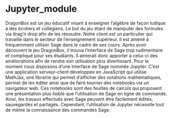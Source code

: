 # Jupyter_module
DragonBox est un jeu éducatif visant à enseigner l’algèbre de façon ludique à des écoliers et collégiens. Le but du jeu étant de manipuler des formules via drag’n drop afin de les résoudre. Notre client est un particulier qui travaille dans le secteur de l’enseignement supérieur. Il est amené à fréquemment utiliser Sage dans le cadre de ses cours. Après avoir découvert le jeu DragonBox, il trouva l’interface de Sage trop rudimentaire et compliqué pour ses étudiants. Il aimerait donc apporter à celui-ci des améliorations afin de rendre son utilisation plus divertissant. Pour le moment nous disposons d’une interface de Sage nommée Jupyter. C’est une application serveur-client développée en JavaScript qui utilise MathJax, une librairie qui permet d’afficher des notations mathématiques, permet de les éditer ainsi que de faire tourner des notebooks via un navigateur web. Ces notebooks sont des feuilles de calculs qui proposent une présentation plus lisible que l’utilisation de Sage en ligne de commande. Ainsi, les travaux effectués avec Sage peuvent être facilement édités, sauvegardés et partagés. Cependant, l’utilisation de Jupyter nécessite tout de même la connaissance des commandes Sage.
